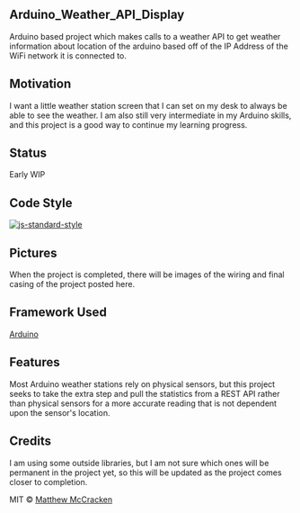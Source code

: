 ## Arduino_Weather_API_Display
Arduino based project which makes calls to a weather API to get weather information about location of the arduino based off of the IP Address of the WiFi network it is connected to.

## Motivation
I want a little weather station screen that I can set on my desk to always be able to see the weather. I am also still very intermediate in my Arduino skills, and this project is a good way to continue my learning progress.

## Status
Early WIP

## Code Style
[![js-standard-style](https://img.shields.io/badge/code%20style-standard-brightgreen.svg?style=flat)](https://github.com/feross/standard)
 
## Pictures
When the project is completed, there will be images of the wiring and final casing of the project posted here.

## Framework Used
[Arduino](https://www.arduino.cc/)

## Features
Most Arduino weather stations rely on physical sensors, but this project seeks to take the extra step and pull the statistics from a REST API rather than physical sensors for a more accurate reading that is not dependent upon the sensor's location.

## Credits
I am using some outside libraries, but I am not sure which ones will be permanent in the project yet, so this will be updated as the project comes closer to completion.

MIT © [Matthew McCracken](https://github.com/mdm16c)
